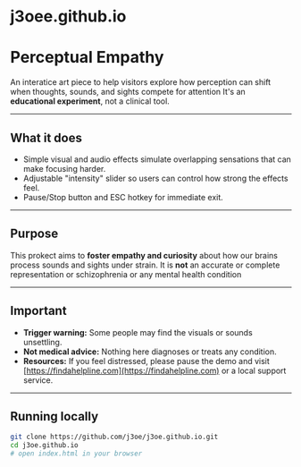 # j3oee.github.io

# Perceptual Empathy

An interatice art piece to help visitors explore how perception can shift when thoughts, sounds, and sights compete for attention
It's an **educational experiment**, not a clinical tool.

---

## What it does
- Simple visual and audio effects simulate overlapping sensations that can make focusing harder.
- Adjustable "intensity" slider so users can control how strong the effects feel.
- Pause/Stop button and ESC hotkey for immediate exit.

---

## Purpose
This prokect aims to **foster empathy and curiosity** about how our brains process sounds and sights under strain.
It is **not** an accurate or complete representation or schizophrenia or any mental health condition

---

## Important
- **Trigger warning:** Some people may find the visuals or sounds unsettling.
- **Not medical advice:** Nothing here diagnoses or treats any condition.
- **Resources:** If you feel distressed, please pause the demo and visit [https://findahelpline.com](https://findahelpline.com) or a local support service.

---

## Running locally
``` bash
git clone https://github.com/j3oe/j3oe.github.io.git
cd j3oe.github.io
# open index.html in your browser
